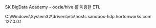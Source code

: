 SK BigData Academy - oozie/hive 를 이용한 ETL 


C:\Windows\System32\drivers\etc\hosts
sandbox-hdp.hortonworks.com    127.0.0.1
